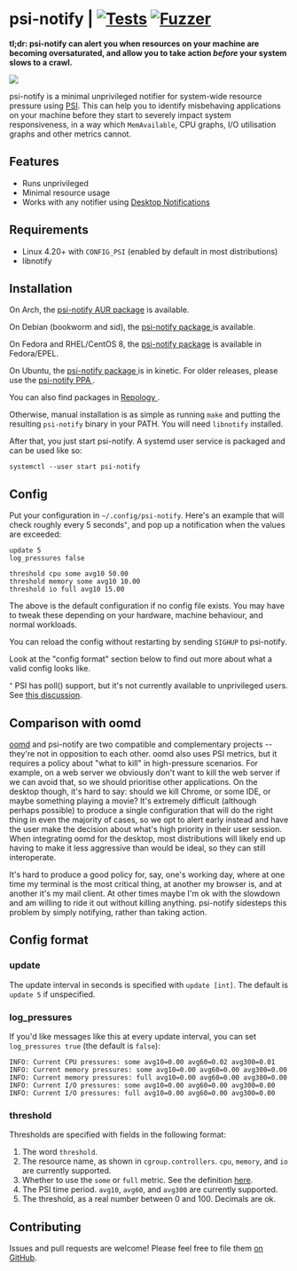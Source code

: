 # psi-notify | [![Tests](https://img.shields.io/travis/com/cdown/psi-notify/master.svg)](https://travis-ci.com/cdown/psi-notify) [![Fuzzer](https://img.shields.io/travis/com/cdown/psi-notify/master.svg?label=fuzz)](https://travis-ci.com/cdown/psi-notify)

**tl;dr: psi-notify can alert you when resources on your machine are becoming
oversaturated, and allow you to take action *before* your system slows to a
crawl.**

![](demo.gif)

psi-notify is a minimal unprivileged notifier for system-wide resource pressure
using [PSI](https://facebookmicrosites.github.io/psi/). This can help you to
identify misbehaving applications on your machine before they start to severely
impact system responsiveness, in a way which `MemAvailable`, CPU graphs, I/O
utilisation graphs and other metrics cannot.

## Features

- Runs unprivileged
- Minimal resource usage
- Works with any notifier using [Desktop
  Notifications](https://specifications.freedesktop.org/notification-spec/latest/)

## Requirements

- Linux 4.20+ with `CONFIG_PSI` (enabled by default in most distributions)
- libnotify

## Installation

On Arch, the [psi-notify AUR
package](https://aur.archlinux.org/packages/psi-notify/) is available.

On Debian (bookworm and sid), the [psi-notify package
](https://packages.debian.org/search?keywords=psi-notify) is available.

On Fedora and RHEL/CentOS 8, the [psi-notify
package](https://src.fedoraproject.org/rpms/psi-notify) is available in
Fedora/EPEL.

On Ubuntu, the [psi-notify package
](https://packages.ubuntu.com/search?keywords=psi-notify) is in kinetic. For
older releases, please use the [psi-notify PPA
](https://launchpad.net/~michel-slm/+archive/ubuntu/psi-notify).

You can also find packages in [Repology
](https://repology.org/project/psi-notify/versions).

Otherwise, manual installation is as simple as running `make` and putting the
resulting `psi-notify` binary in your PATH. You will need `libnotify`
installed.

After that, you just start psi-notify. A systemd user service is packaged and
can be used like so:

    systemctl --user start psi-notify

## Config

Put your configuration in `~/.config/psi-notify`. Here's an example that will
check roughly every 5 seconds⁺, and pop up a notification when the values are
exceeded:

```
update 5
log_pressures false

threshold cpu some avg10 50.00
threshold memory some avg10 10.00
threshold io full avg10 15.00
```

The above is the default configuration if no config file exists. You may have
to tweak these depending on your hardware, machine behaviour, and normal
workloads.

You can reload the config without restarting by sending `SIGHUP` to psi-notify.

Look at the "config format" section below to find out more about what a valid
config looks like.

⁺ PSI has poll() support, but it's not currently available to unprivileged
users. See [this
discussion](https://lore.kernel.org/lkml/20200424153859.GA1481119@chrisdown.name).

## Comparison with oomd

[oomd](https://github.com/facebookincubator/oomd) and psi-notify are two
compatible and complementary projects -- they're not in opposition to each
other. oomd also uses PSI metrics, but it requires a policy about "what to
kill" in high-pressure scenarios. For example, on a web server we obviously
don't want to kill the web server if we can avoid that, so we should prioritise
other applications. On the desktop though, it's hard to say: should we kill
Chrome, or some IDE, or maybe something playing a movie? It's extremely
difficult (although perhaps possible) to produce a single configuration that
will do the right thing in even the majority of cases, so we opt to alert early
instead and have the user make the decision about what's high priority in their
user session. When integrating oomd for the desktop, most distributions will
likely end up having to make it less aggressive than would be ideal, so they
can still interoperate.

It's hard to produce a good policy for, say, one's working day, where at one
time my terminal is the most critical thing, at another my browser is, and at
another it's my mail client. At other times maybe I'm ok with the slowdown and
am willing to ride it out without killing anything. psi-notify sidesteps this
problem by simply notifying, rather than taking action.

## Config format

### update

The update interval in seconds is specified with `update [int]`. The default is
`update 5` if unspecified.

### log_pressures

If you'd like messages like this at every update interval, you can set
`log_pressures true` (the default is `false`):

```
INFO: Current CPU pressures: some avg10=0.00 avg60=0.02 avg300=0.01
INFO: Current memory pressures: some avg10=0.00 avg60=0.00 avg300=0.00
INFO: Current memory pressures: full avg10=0.00 avg60=0.00 avg300=0.00
INFO: Current I/O pressures: some avg10=0.00 avg60=0.00 avg300=0.00
INFO: Current I/O pressures: full avg10=0.00 avg60=0.00 avg300=0.00
```

### threshold

Thresholds are specified with fields in the following format:

1. The word `threshold`.
2. The resource name, as shown in `cgroup.controllers`. `cpu`, `memory`, and
   `io` are currently supported.
3. Whether to use the `some` or `full` metric. See the definition
   [here](https://facebookmicrosites.github.io/psi/docs/overview#pressure-metric-definitions).
4. The PSI time period. `avg10`, `avg60`, and `avg300` are currently supported.
5. The threshold, as a real number between 0 and 100. Decimals are ok.

## Contributing

Issues and pull requests are welcome! Please feel free to file them [on
GitHub](https://github.com/cdown/psi-notify).

[sd_notify]: https://www.freedesktop.org/software/systemd/man/sd_notify.html
